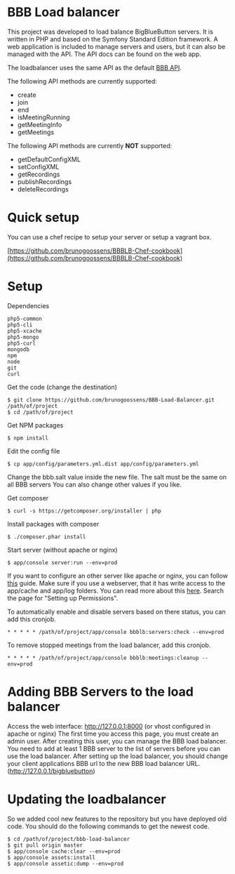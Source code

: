 BBB Load balancer
========================

This project was developed to load balance BigBlueButton servers.
It is written in PHP and based on the Symfony Standard Edition framework.
A web application is included to manage servers and users, but it can also be managed with the API. The API docs can be found on the web app.

The loadbalancer uses the same API as the default [BBB API](https://code.google.com/p/bigbluebutton/wiki/API).

The following API methods are currently supported:

- create
- join
- end
- isMeetingRunning
- getMeetingInfo
- getMeetings

The following API methods are currently **NOT** supported:

- getDefaultConfigXML
- setConfigXML
- getRecordings
- publishRecordings
- deleteRecordings

# Quick setup #

You can use a chef recipe to setup your server or setup a vagrant box.

[https://github.com/brunogoossens/BBBLB-Chef-cookbook](https://github.com/brunogoossens/BBBLB-Chef-cookbook)

# Setup #

Dependencies

	php5-common
	php5-cli
	php5-xcache
	php5-mongo
	php5-curl
	mongodb
	npm
	node
	git
	curl

Get the code (change the destination)

	$ git clone https://github.com/brunogoossens/BBB-Load-Balancer.git /path/of/project
	$ cd /path/of/project

Get NPM packages

	$ npm install

Edit the config file

	$ cp app/config/parameters.yml.dist app/config/parameters.yml

Change the bbb.salt value inside the new file. The salt must be the same on all BBB servers
You can also change other values if you like.

Get composer

	$ curl -s https://getcomposer.org/installer | php

Install packages with composer

	$ ./composer.phar install

Start server (without apache or nginx)

	$ app/console server:run --env=prod

If you want to configure an other server like apache or nginx, you can follow [this](http://symfony.com/doc/current/cookbook/configuration/web_server_configuration.html) guide.
Make sure if you use a webserver, that it has write access to the app/cache and app/log folders. You can read more about this [here](http://symfony.com/doc/current/book/installation.html). Search the page for "Setting up Permissions".

To automatically enable and disable servers based on there status, you can add this cronjob.

    * * * * * /path/of/project/app/console bbblb:servers:check --env=prod

To remove stopped meetings from the load balancer, add this cronjob.

	* * * * * /path/of/project/app/console bbblb:meetings:cleanup --env=prod

# Adding BBB Servers to the load balancer #

Access the web interface: http://127.0.0.1:8000 (or vhost configured in apache or nginx)
The first time you access this page, you must create an admin user. After creating this user, you can manage the BBB load balancer. You need to add at least 1 BBB server to the list of servers before you can use the load balancer. After setting up the load balancer, you should change your client applications BBB url to the new BBB load balancer URL.
(http://127.0.0.1/bigbluebutton)

# Updating the loadbalancer #

So we added cool new features to the repository but you have deployed old code. You should do the following commands to get the newest code.

	$ cd /path/of/project/bbb-load-balancer
	$ git pull origin master
	$ app/console cache:clear --env=prod
	$ app/console assets:install
	$ app/console assetic:dump --env=prod

